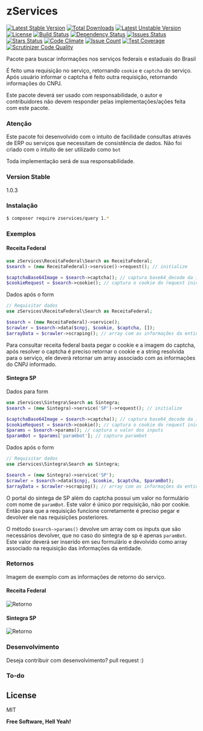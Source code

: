 # zServices

[![Latest Stable Version](https://poser.pugx.org/zservices/query/v/stable)](https://packagist.org/packages/zservices/query) [![Total Downloads](https://poser.pugx.org/zservices/query/downloads)](https://packagist.org/packages/zservices/query) [![Latest Unstable Version](https://poser.pugx.org/zservices/query/v/unstable)](https://packagist.org/packages/zservices/query) [![License](https://poser.pugx.org/zservices/query/license)](https://packagist.org/packages/zservices/query)
[![Build Status](https://api.travis-ci.org/juniorb2ss/zServices.svg?branch=master)](https://travis-ci.org/juniorb2ss/zServices)
[![Dependency Status](https://gemnasium.com/badges/github.com/juniorb2ss/zServices.svg)](https://gemnasium.com/github.com/juniorb2ss/zServices)
[![Issues Status](https://img.shields.io/github/issues/juniorb2ss/zServices.svg)](https://github.com/juniorb2ss/zServices/issues)
[![Stars Status](https://img.shields.io/github/stars/juniorb2ss/zServices.svg)](https://github.com/juniorb2ss/zServices/stargazers)
[![Code Climate](https://codeclimate.com/github/juniorb2ss/zServices/badges/gpa.svg)](https://codeclimate.com/github/juniorb2ss/zServices)
[![Issue Count](https://codeclimate.com/github/juniorb2ss/zServices/badges/issue_count.svg)](https://codeclimate.com/github/juniorb2ss/zServices)
[![Test Coverage](https://codeclimate.com/github/juniorb2ss/zServices/badges/coverage.svg)](https://codeclimate.com/github/juniorb2ss/zServices/coverage)
[![Scrutinizer Code Quality](https://scrutinizer-ci.com/g/juniorb2ss/zServices/badges/quality-score.png?b=master)](https://scrutinizer-ci.com/g/juniorb2ss/zServices/?branch=master)

Pacote para buscar informações nos serviços federais e estaduais do Brasil

É feito uma requisição no serviço, retornando `cookie` e `captcha` do serviço. Após usuário informar
o captcha é feito outra requisição, retornando informações do CNPJ.

Este pacote deverá ser usado com responsabilidade, o autor e contribuidores não devem responder pelas implementações/ações feita com este pacote.

### Atenção

Este pacote foi desenvolvido com o intuito de facilidade consultas através de ERP ou serviços que necessitam de consistência de dados. Não foi criado com o intuito de ser utilizado como `bot`

Toda implementação será de sua responsabilidade.

### Version Stable
1.0.3

### Instalação

```sh
$ composer require zservices/query 1.*
```
### Exemplos
#### Receita Federal

```php
use zServices\ReceitaFederal\Search as ReceitaFederal;
$search = (new ReceitaFederal)->service()->request(); // initialize

$captchaBase64Image = $search->captcha(); // captura base64_decode da imagem
$cookieRequest = $search->cookie(); // captura o cookie do request iniciado

```

Dados após o form
```php
// Requisitar dados
use zServices\ReceitaFederal\Search as ReceitaFederal;

$search = (new ReceitaFederal)->service();
$crawler = $search->data($cnpj, $cookie, $captcha, []);
$arrayData = $crawler->scraping(); // array com as informações da entidade
```
Para consultar receita federal basta pegar o cookie e a imagem do captcha, após resolver o captcha é preciso
retornar o cookie e a string resolvida para o serviço, ele deverá retornar um array associado com as informações
do CNPJ informado.
#### Sintegra SP

Dados para form

```php
use zServices\Sintegra\Search as Sintegra;
$search = (new Sintegra)->service('SP')->request(); // initialize

$captchaBase64Image = $search->captcha(); // captura base64_decode da imagem
$cookieRequest = $search->cookie(); // captura o cookie do request iniciado
$params = $search->params(); // captura o valor dos inputs
$paramBot = $params['parambot']; // captura parambot

```

Dados após o form
```php
// Requisitar dados
use zServices\Sintegra\Search as Sintegra;

$search = (new Sintegra)->service('SP');
$crawler = $search->data($cnpj, $cookie, $captcha, $paramBot);
$arrayData = $crawler->scraping(); // array com as informações da entidade

```
O portal do sintega de SP além do captcha possui um valor no formulário com nome de `paramBot`. Este valor é único por requisição, não por cookie. Então para que a requisição funcione corretamente é preciso pegar e devolver ele nas requisições posteriores.

O método `$search->params()` devolve um array com os inputs que são necessários devolver, que no caso do sintegra de sp é apenas `paramBot`. Este valor deverá ser inserido em seu formulário e devolvido como array associado na requisição das informações da entidade.

### Retornos
Imagem de exemplo com as informações de retorno do serviço.
#### Receita Federal
![Retorno](https://camo.githubusercontent.com/50a04fb56500e16b07deb7afceeccb16bfc3809a/687474703a2f2f7333322e706f7374696d672e6f72672f7236306775726467352f53637265656e73686f745f66726f6d5f323031365f30345f32385f31385f34335f31332e706e67)
#### Sintegra SP
![Retorno](https://uploaddeimagens.com.br/images/000/612/350/original/Screenshot_from_2016-05-01_16-51-52.png?1462132324)


### Desenvolvimento
Deseja contribuir com desenvolvimento? pull request :)

### To-do

License
----
MIT

**Free Software, Hell Yeah!**

[//]: # (These are reference links used in the body of this note and get stripped out when the markdown processor does its job. There is no need to format nicely because it shouldn't be seen. Thanks SO - http://stackoverflow.com/questions/4823468/store-comments-in-markdown-syntax)

